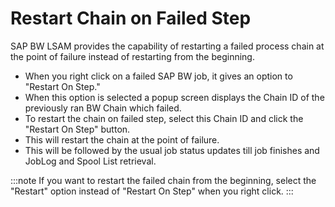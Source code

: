 # Restart Chain on Failed Step

SAP BW LSAM provides the capability of restarting a failed process chain at the point of failure instead of restarting from the beginning.

- When you right click on a failed SAP BW job, it gives an option to "Restart On Step."
- When this option is selected a popup screen displays the Chain ID of the previously ran BW Chain which failed.
- To restart the chain on failed step, select this Chain ID and click the "Restart On Step" button.
- This will restart the chain at the point of failure.
- This will be followed by the usual job status updates till job finishes and JobLog and Spool List retrieval.

:::note
If you want to restart the failed chain from the beginning, select the "Restart" option instead of "Restart On Step" when you right click.
:::
